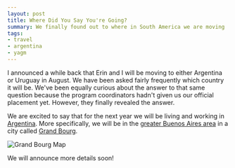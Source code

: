 ```yaml
---
layout: post
title: Where Did You Say You're Going?
summary: We finally found out to where in South America we are moving
tags:
- travel
- argentina
- yagm
---
```


I announced a while back that Erin and I will be moving to either Argentina
or Uruguay in August. We have been asked fairly frequently which country it
will be. We've been equally curious about the answer to that same question
because the program coordinators
hadn't given us our official placement yet. However, they finally
revealed the answer.

We are excited to say that for the next year we will be living and working
in [Argentina](http://en.wikipedia.org/wiki/Argentina).
More specifically, we will be in the
[greater Buenos Aires
area](http://en.wikipedia.org/wiki/Greater_Buenos_Aires)
in a city called [Grand Bourg](http://en.wikipedia.org/wiki/Grand_Bourg).

![Grand Bourg Map](http://i.imgur.com/ikhW4Jh.jpg)

We will announce more details soon!
